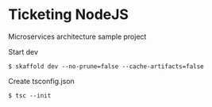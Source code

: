 # Ticketing NodeJS

Microservices architecture sample project

Start dev

    $ skaffold dev --no-prune=false --cache-artifacts=false

Create tsconfig.json

    $ tsc --init